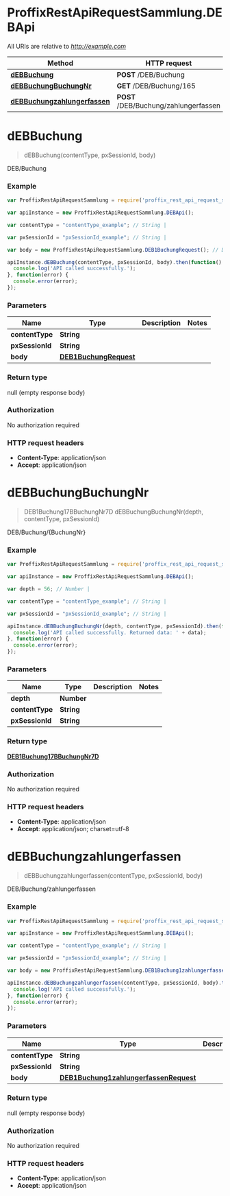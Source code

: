 # ProffixRestApiRequestSammlung.DEBApi

All URIs are relative to *http://example.com*

Method | HTTP request | Description
------------- | ------------- | -------------
[**dEBBuchung**](DEBApi.md#dEBBuchung) | **POST** /DEB/Buchung | DEB/Buchung
[**dEBBuchungBuchungNr**](DEBApi.md#dEBBuchungBuchungNr) | **GET** /DEB/Buchung/165 | DEB/Buchung/{BuchungNr}
[**dEBBuchungzahlungerfassen**](DEBApi.md#dEBBuchungzahlungerfassen) | **POST** /DEB/Buchung/zahlungerfassen | DEB/Buchung/zahlungerfassen


<a name="dEBBuchung"></a>
# **dEBBuchung**
> dEBBuchung(contentType, pxSessionId, body)

DEB/Buchung

### Example
```javascript
var ProffixRestApiRequestSammlung = require('proffix_rest_api_request_sammlung');

var apiInstance = new ProffixRestApiRequestSammlung.DEBApi();

var contentType = "contentType_example"; // String | 

var pxSessionId = "pxSessionId_example"; // String | 

var body = new ProffixRestApiRequestSammlung.DEB1BuchungRequest(); // DEB1BuchungRequest | 

apiInstance.dEBBuchung(contentType, pxSessionId, body).then(function() {
  console.log('API called successfully.');
}, function(error) {
  console.error(error);
});

```

### Parameters

Name | Type | Description  | Notes
------------- | ------------- | ------------- | -------------
 **contentType** | **String**|  | 
 **pxSessionId** | **String**|  | 
 **body** | [**DEB1BuchungRequest**](DEB1BuchungRequest.md)|  | 

### Return type

null (empty response body)

### Authorization

No authorization required

### HTTP request headers

 - **Content-Type**: application/json
 - **Accept**: application/json

<a name="dEBBuchungBuchungNr"></a>
# **dEBBuchungBuchungNr**
> DEB1Buchung17BBuchungNr7D dEBBuchungBuchungNr(depth, contentType, pxSessionId)

DEB/Buchung/{BuchungNr}

### Example
```javascript
var ProffixRestApiRequestSammlung = require('proffix_rest_api_request_sammlung');

var apiInstance = new ProffixRestApiRequestSammlung.DEBApi();

var depth = 56; // Number | 

var contentType = "contentType_example"; // String | 

var pxSessionId = "pxSessionId_example"; // String | 

apiInstance.dEBBuchungBuchungNr(depth, contentType, pxSessionId).then(function(data) {
  console.log('API called successfully. Returned data: ' + data);
}, function(error) {
  console.error(error);
});

```

### Parameters

Name | Type | Description  | Notes
------------- | ------------- | ------------- | -------------
 **depth** | **Number**|  | 
 **contentType** | **String**|  | 
 **pxSessionId** | **String**|  | 

### Return type

[**DEB1Buchung17BBuchungNr7D**](DEB1Buchung17BBuchungNr7D.md)

### Authorization

No authorization required

### HTTP request headers

 - **Content-Type**: application/json
 - **Accept**: application/json; charset=utf-8

<a name="dEBBuchungzahlungerfassen"></a>
# **dEBBuchungzahlungerfassen**
> dEBBuchungzahlungerfassen(contentType, pxSessionId, body)

DEB/Buchung/zahlungerfassen

### Example
```javascript
var ProffixRestApiRequestSammlung = require('proffix_rest_api_request_sammlung');

var apiInstance = new ProffixRestApiRequestSammlung.DEBApi();

var contentType = "contentType_example"; // String | 

var pxSessionId = "pxSessionId_example"; // String | 

var body = new ProffixRestApiRequestSammlung.DEB1Buchung1zahlungerfassenRequest(); // DEB1Buchung1zahlungerfassenRequest | 

apiInstance.dEBBuchungzahlungerfassen(contentType, pxSessionId, body).then(function() {
  console.log('API called successfully.');
}, function(error) {
  console.error(error);
});

```

### Parameters

Name | Type | Description  | Notes
------------- | ------------- | ------------- | -------------
 **contentType** | **String**|  | 
 **pxSessionId** | **String**|  | 
 **body** | [**DEB1Buchung1zahlungerfassenRequest**](DEB1Buchung1zahlungerfassenRequest.md)|  | 

### Return type

null (empty response body)

### Authorization

No authorization required

### HTTP request headers

 - **Content-Type**: application/json
 - **Accept**: application/json

